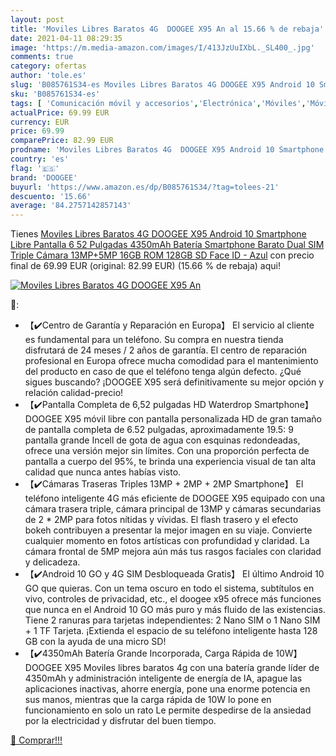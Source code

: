 ```yaml
---
layout: post
title: 'Moviles Libres Baratos 4G  DOOGEE X95 An al 15.66 % de rebaja'
date: 2021-04-11 08:29:35
image: 'https://m.media-amazon.com/images/I/413JzUuIXbL._SL400_.jpg'
comments: true
category: ofertas
author: 'tole.es'
slug: 'B085761S34-es Moviles Libres Baratos 4G DOOGEE X95 Android 10 Smartphone...'
sku: 'B085761S34-es'
tags: [ 'Comunicación móvil y accesorios','Electrónica','Móviles','Móviles y smartphones libres','android','doogee', ]
actualPrice: 69.99 EUR
currency: EUR
price: 69.99
comparePrice: 82.99 EUR
prodname: 'Moviles Libres Baratos 4G  DOOGEE X95 Android 10 Smartphone Libre  Pantalla 6 52 Pulgadas  4350mAh Batería  Smartphone Barato Dual SIM  Triple Cámara 13MP+5MP  16GB ROM  128GB SD  Face ID - Azul'
country: 'es'
flag: '🇪🇸'
brand: 'DOOGEE'
buyurl: 'https://www.amazon.es/dp/B085761S34/?tag=tolees-21'
descuento: '15.66'
average: '84.2757142857143'
---
```


Tienes [Moviles Libres Baratos 4G  DOOGEE X95 Android 10 Smartphone Libre  Pantalla 6 52 Pulgadas  4350mAh Batería  Smartphone Barato Dual SIM  Triple Cámara 13MP+5MP  16GB ROM  128GB SD  Face ID - Azul](https://www.amazon.es/dp/B085761S34/?tag=tolees-21) con precio final de  69.99 EUR (original: 82.99 EUR) (15.66 %  de rebaja) aqui!

[![Moviles Libres Baratos 4G  DOOGEE X95 An](https://m.media-amazon.com/images/I/413JzUuIXbL._SL400_.jpg)](https://www.amazon.es/dp/B085761S34/?tag=tolees-21)

🔎:

- 【✔️Centro de Garantía y Reparación en Europa】 El servicio al cliente es fundamental para un teléfono. Su compra en nuestra tienda disfrutará de 24 meses / 2 años de garantía. El centro de reparación profesional en Europa ofrece mucha comodidad para el mantenimiento del producto en caso de que el teléfono tenga algún defecto. ¿Qué sigues buscando? ¡DOOGEE X95 será definitivamente su mejor opción y relación calidad-precio!
- 【✔️Pantalla Completa de 6,52 pulgadas HD Waterdrop Smartphone】 DOOGEE X95 móvil libre con pantalla personalizada HD de gran tamaño de pantalla completa de 6.52 pulgadas, aproximadamente 19.5: 9 pantalla grande Incell de gota de agua con esquinas redondeadas, ofrece una versión mejor sin límites. Con una proporción perfecta de pantalla a cuerpo del 95%, te brinda una experiencia visual de tan alta calidad que nunca antes habías visto.
- 【✔️Cámaras Traseras Triples 13MP + 2MP + 2MP Smartphone】 El teléfono inteligente 4G más eficiente de DOOGEE X95 equipado con una cámara trasera triple, cámara principal de 13MP y cámaras secundarias de 2 * 2MP para fotos nítidas y vívidas. El flash trasero y el efecto bokeh contribuyen a presentar la mejor imagen en su viaje. Convierte cualquier momento en fotos artísticas con profundidad y claridad. La cámara frontal de 5MP mejora aún más tus rasgos faciales con claridad y delicadeza.
- 【✔️Android 10 GO y 4G SIM Desbloqueada Gratis】 El último Android 10 GO que quieras. Con un tema oscuro en todo el sistema, subtítulos en vivo, controles de privacidad, etc., el doogee x95 ofrece más funciones que nunca en el Android 10 GO más puro y más fluido de las existencias. Tiene 2 ranuras para tarjetas independientes: 2 Nano SIM o 1 Nano SIM + 1 TF Tarjeta. ¡Extienda el espacio de su teléfono inteligente hasta 128 GB con la ayuda de una micro SD!
- 【✔️4350mAh Batería Grande Incorporada, Carga Rápida de 10W】 DOOGEE X95 Moviles libres baratos 4g con una batería grande líder de 4350mAh y administración inteligente de energía de IA, apague las aplicaciones inactivas, ahorre energía, pone una enorme potencia en sus manos, mientras que la carga rápida de 10W lo pone en funcionamiento en solo un rato Le permite despedirse de la ansiedad por la electricidad y disfrutar del buen tiempo.

[🛒 Comprar!!!](https://www.amazon.es/dp/B085761S34/?tag=tolees-21)
